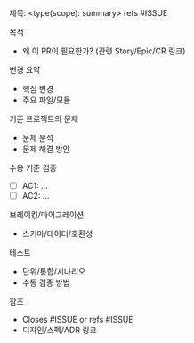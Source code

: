 제목: <type(scope): summary> refs #ISSUE

목적

- 왜 이 PR이 필요한가? (관련 Story/Epic/CR 링크)

변경 요약

- 핵심 변경
- 주요 파일/모듈

기존 프로젝트의 문제

- 문제 분석
- 문제 해결 방안

수용 기준 검증

- [ ] AC1: ...
- [ ] AC2: ...

브레이킹/마이그레이션

- 스키마/데이터/호환성

테스트

- 단위/통합/시나리오
- 수동 검증 방법

참조

- Closes #ISSUE or refs #ISSUE
- 디자인/스펙/ADR 링크
